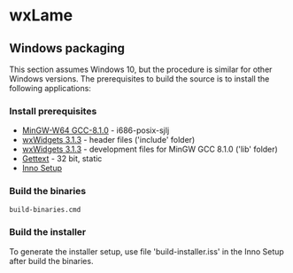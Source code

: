 # wxLame

## Windows packaging

This section assumes Windows 10, but the procedure is similar for other Windows versions. The prerequisites to build the source is to install the following applications:

### Install prerequisites

* [MinGW-W64 GCC-8.1.0](https://sourceforge.net/projects/mingw-w64/files/Toolchains%20targetting%20Win32/Personal%20Builds/mingw-builds/8.1.0/threads-posix/sjlj/i686-8.1.0-release-posix-sjlj-rt_v6-rev0.7z) - i686-posix-sjlj
* [wxWidgets 3.1.3](https://github.com/wxWidgets/wxWidgets/releases/download/v3.1.3/wxWidgets-3.1.3-headers.7z) - header files ('include' folder)
* [wxWidgets 3.1.3](https://github.com/wxWidgets/wxWidgets/releases/download/v3.1.3/wxMSW-3.1.3_gcc810_Dev.7z) - development files for MinGW GCC 8.1.0 ('lib' folder)
* [Gettext](https://mlocati.github.io/articles/gettext-iconv-windows.html) - 32 bit, static
* [Inno Setup](http://www.jrsoftware.org/download.php/is.exe)

### Build the binaries

```sh
build-binaries.cmd
```

### Build the installer

To generate the installer setup, use file 'build-installer.iss' in the Inno Setup after build the binaries.
